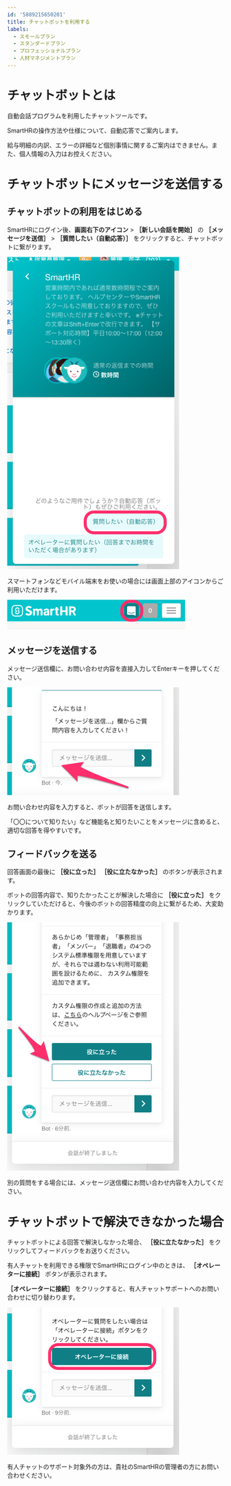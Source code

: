 ```yaml
---
id: '5889215650201'
title: チャットボットを利用する
labels:
  - スモールプラン
  - スタンダードプラン
  - プロフェッショナルプラン
  - 人材マネジメントプラン
---
```

# チャットボットとは

自動会話プログラムを利用したチャットツールです。

SmartHRの操作方法や仕様について、自動応答でご案内します。

給与明細の内訳、エラーの詳細など個別事情に関するご案内はできません。また、個人情報の入力はお控えください。

# チャットボットにメッセージを送信する

## チャットボットの利用をはじめる

SmartHRにログイン後、**画面右下のアイコン** >  **［新しい会話を開始］** の **［メッセージを送信］** \> **［質問したい（自動応答）］** をクリックすると、チャットボットに繋がります。

![connect_to_bot.png](./connect_to_bot.png)

スマートフォンなどモバイル端末をお使いの場合には画面上部のアイコンからご利用いただけます。

![mobile.png](./mobile.png)

## メッセージを送信する

メッセージ送信欄に、お問い合わせ内容を直接入力してEnterキーを押してください。

![send_message_bot.png](./send_message_bot.png)

お問い合わせ内容を入力すると、ボットが回答を送信します。

「〇〇について知りたい」など機能名と知りたいことをメッセージに含めると、適切な回答を得やすいです。

## フィードバックを送る

回答画面の最後に **［役に立った］**  **［役に立たなかった］** のボタンが表示されます。

ボットの回答内容で、知りたかったことが解決した場合に **［役に立った］** をクリックしていただけると、今後のボットの回答精度の向上に繋がるため、大変助かります。

![Feedback.png](./Feedback.png)

別の質問をする場合には、メッセージ送信欄にお問い合わせ内容を入力してください。

# チャットボットで解決できなかった場合

チャットボットによる回答で解決しなかった場合、 **［役に立たなかった］** をクリックしてフィードバックをお送りください。

有人チャットを利用できる権限でSmartHRにログイン中のときは、 **［オペレーターに接続］** ボタンが表示されます。

 **［オペレーターに接続］** をクリックすると、有人チャットサポートへのお問い合わせに切り替わります。

![bot_to_operater.png](./bot_to_operater.png)

有人チャットのサポート対象外の方は、貴社のSmartHRの管理者の方にお問い合わせください。
